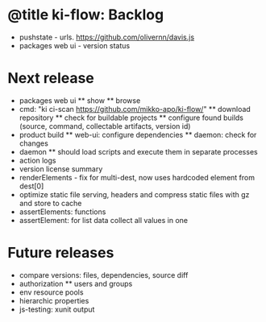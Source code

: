 # @title ki-flow: Backlog

* pushstate - urls. https://github.com/olivernn/davis.js
* packages web ui - version status

# Next release

* packages web ui
** show
** browse
* cmd: "ki ci-scan https://github.com/mikko-apo/ki-flow/"
** download repository
** check for buildable projects
** configure found builds (source, command, collectable artifacts, version id)
* product build
** web-ui: configure dependencies
** daemon: check for changes
* daemon
** should load scripts and execute them in separate processes
* action logs
* version license summary
* renderElements - fix for multi-dest, now uses hardcoded element from dest[0]
* optimize static file serving, headers and compress static files with gz and store to cache
* assertElements: functions
* assertElement: for list data collect all values in one


# Future releases

* compare versions: files, dependencies, source diff
* authorization
** users and groups
* env resource pools
* hierarchic properties
* js-testing: xunit output